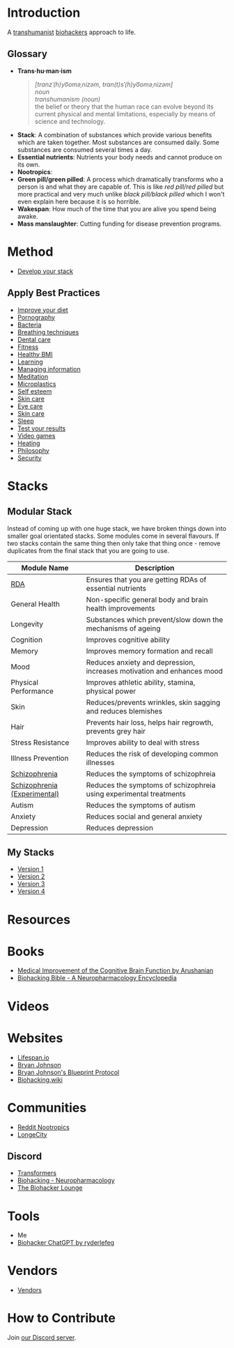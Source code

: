 # Introduction

A [transhumanist](https://en.wikipedia.org/wiki/Transhumanism) [biohackers](https://www.biohacking.wiki/Main_Page) approach to life.

## Glossary
- **Trans·hu·man·ism**  
    > *[tranzˈ(h)yo͞oməˌnizəm, tran(t)sˈ(h)yo͞oməˌnizəm]*  
    > *noun*  
    > *transhumanism (noun)*  
    > the belief or theory that the human race can evolve beyond its current physical and mental limitations, especially by means of science and technology.  
- **Stack**: A combination of substances which provide various benefits which are taken together. Most substances are consumed daily. Some substances are consumed several times a day.
- **Essential nutrients**: Nutrients your body needs and cannot produce on its own.
- **Nootropics**: 
- **Green pill/green pilled**: A process which dramatically transforms who a person is and what they are capable of. This is like *red pill/red pilled* but more practical and very much unlike *black pill/black pilled* which I won't even explain here because it is so horrible.
- **Wakespan**: How much of the time that you are alive you spend being awake.
- **Mass manslaughter**: Cutting funding for disease prevention programs.

# Method
- [Develop your stack](Best%20Practices/Develop%20Your%20Stack.md)

## Apply Best Practices
- [Improve your diet](Food.md)
- [Pornography](Best%20Practices/Avoid%20Pornography.md)
- [Bacteria](Best%20Practices/Bacteria%20Prevention.md)
- [Breathing techniques](Best%20Practices/Breathing%20Techniques.md)
- [Dental care](Best%20Practices/Dental%20Care.md)
- [Fitness](Best%20Practices/Fitness.md)
- [Healthy BMI](Best%20Practices/Healthy%20BMI.md)
- [Learning](Best%20Practices/Learning.md)
- [Managing information](Best%20Practices/Managing%20Information.md)
- [Meditation](Best%20Practices/Meditation.md)
- [Microplastics](Best%20Practices/Microplastics.md)
- [Self esteem](Best%20Practices/Self%20Esteem.md)
- [Skin care](Best%20Practices/Skin%20Care.md)
- [Eye care](Best%20Practices/Eye%20Care.md)
- [Skin care](Best%20Practices/Skin%20Care.md)
- [Sleep](Best%20Practices/Sleep.md)
- [Test your results](Best%20Practices/Test%20Your%20Results.md)
- [Video games](Best%20Practices/Video%20Games.md)
- [Heating](Best%20Practices/Heating.md)
- [Philosophy](Best%20Practices/Philosophy.md)
- [Security](Best%20Practices/Security.md)

# Stacks
## Modular Stack
Instead of coming up with one huge stack, we have broken things down into smaller goal orientated stacks. Some modules come in several flavours. If two stacks contain the same thing then only take that thing once - remove duplicates from the final stack that you are going to use.

| Module Name                                                                      | Description                                                            |
| -------------------------------------------------------------------------------- | ---------------------------------------------------------------------- |
| [RDA](Stacks/Modules/RDA.md)                                                     | Ensures that you are getting RDAs of essential nutrients               |
| General Health                                                                   | Non-specific general body and brain health improvements                |
| Longevity                                                                        | Substances which prevent/slow down the mechanisms of ageing            |
| Cognition                                                                        | Improves cognitive ability                                             |
| Memory                                                                           | Improves memory formation and recall                                   |
| Mood                                                                             | Reduces anxiety and depression, increases motivation and enhances mood |
| Physical Performance                                                             | Improves athletic ability, stamina, physical power                     |
| Skin                                                                             | Reduces/prevents wrinkles, skin sagging and reduces blemishes          |
| Hair                                                                             | Prevents hair loss, helps hair regrowth, prevents grey hair            |
| Stress Resistance                                                                | Improves ability to deal with stress                                   |
| Illness Prevention                                                               | Reduces the risk of developing common illnesses                        |
| [Schizophrenia](Stacks/Modules/Schizophrenia.md)                                 | Reduces the symptoms of schizophreia                                   |
| [Schizophrenia (Experimental)](Stacks/Modules/Schizophrenia%20(Experimental).md) | Reduces the symptoms of schizophreia using experimental treatments     |
| Autism                                                                           | Reduces the symptoms of autism                                         |
| Anxiety                                                                          | Reduces social and general anxiety                                     |
| Depression                                                                       | Reduces depression                                                     |

## My Stacks
- [Version 1](Stacks/v1.md)
- [Version 2](Stacks/v2.md)
- [Version 3](Stacks/v3.md)
- [Version 4](Stacks/v4.md)

# Resources
# Books
- [Medical Improvement of the Cognitive Brain Function by Arushanian](https://cosmicnootropic.com/wp-content/uploads/2022/10/Books-about-Nootropics.-Arushanian.Chapters-1-2-with-the-cover.pdf)
- [Biohacking Bible - A Neuropharmacology Encyclopedia](https://ryderlefeg.gumroad.com/l/biohackingbible)

# Videos

# Websites
- [Lifespan.io](https://www.lifespan.io/)
- [Bryan Johnson](https://en.wikipedia.org/wiki/Bryan_Johnson#Project_Blueprint)
- [Bryan Johnson's Blueprint Protocol](https://protocol.bryanjohnson.com)
- [Biohacking.wiki](https://www.biohacking.wiki/Main_Page)

# Communities
- [Reddit Nootropics](https://www.reddit.com/r/Nootropics/)
- [LongeCity](https://www.longecity.org/forum/page/index.html)

## Discord
- [Transformers](https://discord.gg/RxUeQuGc2e)
- [Biohacking - Neuropharmacology](https://discord.gg/aymRwSBh)
- [The Biohacker Lounge](https://discord.gg/c8dsgUuH)

# Tools
- Me
- [Biohacker ChatGPT by ryderlefeg](https://chatgpt.com/g/g-FyKt2xBEE-biohacker)

# Vendors
- [Vendors](Vendors.md)

# How to Contribute
Join [our Discord server](https://discord.gg/j43t5jAv).